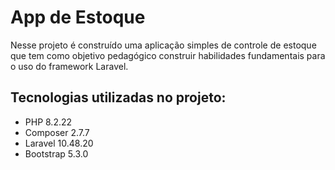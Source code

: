 # App de Estoque

Nesse projeto é construído uma aplicação simples de controle de estoque que tem como objetivo pedagógico 
construir habilidades fundamentais para o uso do framework Laravel.

## Tecnologias utilizadas no projeto:


* PHP 8.2.22
* Composer 2.7.7
* Laravel  10.48.20
* Bootstrap 5.3.0